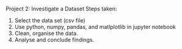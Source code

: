 Project 2: Investigate a Dataset
Steps taken:
1. Select the data set (csv file)
2. Use python, numpy, pandas, and matlplotlib in jupyter notebook
3. Clean, organise the data.
4. Analyse and conclude findings.
